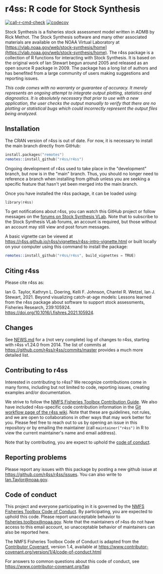 # r4ss: R code for Stock Synthesis

[![call-r-cmd-check](https://github.com/r4ss/r4ss/actions/workflows/call-r-cmd-check.yml/badge.svg)](https://github.com/r4ss/r4ss/actions/workflows/call-r-cmd-check.yml) [![codecov](https://codecov.io/gh/r4ss/r4ss/branch/main/graph/badge.svg)](https://codecov.io/gh/r4ss/r4ss)

Stock Synthesis is a fisheries stock assessment model written in ADMB by Rick Methot. The Stock Synthesis software and many other associated materials are available on the NOAA Virtual Laboratory at [https://vlab.noaa.gov/web/stock-synthesis/home](https://vlab.noaa.gov/web/stock-synthesis/home). The r4ss package is a collection of R functions for interacting with Stock Synthesis. It is based on the original work of Ian Stewart begun around 2005 and released as an open source R package in 2009. The package has a long list of authors and has benefited from a large community of users making suggestions and reporting issues.

*This code comes with no warranty or guarantee of accuracy. It merely represents an ongoing attempt to integrate output plotting, statistics and diagnostics. It is absolutely necessary that prior to use with a new application, the user checks the output manually to verify that there are no plotting or statistical bugs which could incorrectly represent the output files being analyzed.*

## Installation

The CRAN version of r4ss is out of date. For now, it is necessary to install the main branch directly from GitHub:

```S
install.packages("remotes")
remotes::install_github("r4ss/r4ss")
```

Ongoing development of r4ss used to take place in the "development" branch, but now is in the "main" branch. Thus, you should no longer need to reference a branch when installing from github unless you are seeking a specific feature that hasn't yet been merged into the main branch.

Once you have installed the r4ss package, it can be loaded using:

```S
library(r4ss)
```

To get notifications about r4ss, you can watch this GitHub project or follow messages on the [forums on Stock Synthesis VLab](https://vlab.noaa.gov/web/stock-synthesis/public-forums). Note that to subscribe to the Stock Synthesis VLab forums, an account is required, but those without an account may still view and post forum messages.

A basic vignette can be viewed at <https://r4ss.github.io/r4ss/vignettes/r4ss-intro-vignette.html> or built locally on your computer using this command to install the package:

```S
remotes::install_github("r4ss/r4ss", build_vignettes = TRUE)
```

## Citing r4ss

Please cite r4ss as:

Ian G. Taylor, Kathryn L. Doering, Kelli F. Johnson, Chantel R. Wetzel, Ian J. Stewart, 2021. Beyond visualizing catch-at-age models: Lessons learned from the r4ss package about software to support stock assessments, Fisheries Research, 239:105924. <https://doi.org/10.1016/j.fishres.2021.105924>.

## Changes

See [NEWS.md](https://github.com/r4ss/r4ss/blob/master/NEWS.md) for a (not very complete) log of changes to r4ss, starting with r4ss v1.24.0 from 2014. The list of commits at <https://github.com/r4ss/r4ss/commits/master> provides a much more detailed list.

## Contributing to r4ss

Interested in contributing to r4ss? We recognize contributions come in many forms, including but not limited to code, reporting issues, creating examples and/or documentation.

We strive to follow the [NMFS Fisheries Toolbox Contribution Guide](https://github.com/nmfs-fish-tools/Resources/blob/master/CONTRIBUTING.md). We also have included r4ss-specific code contribution information in the [Git workflow page of the r4ss wiki](https://github.com/r4ss/r4ss/wiki/Git-Workflow). Note that these are guidelines, not rules, and we are open to collaborations in other ways that may work better for you. Please feel free to reach out to us by opening an issue in this repository or by emailing the maintainer (call `maintainer("r4ss")` in R to view the current maintainer's name and email address).

Note that by contributing, you are expect to uphold the [code of conduct](#code-of-conduct).

## Reporting problems

Please report any issues with this package by posting a new github issue at <https://github.com/r4ss/r4ss/issues>. You can also write to Ian.Taylor@noaa.gov.

## Code of conduct

This project and everyone participating in it is governed by the [NMFS Fisheries Toolbox Code of Conduct](https://github.com/nmfs-fish-tools/Resources/blob/master/CODE_OF_CONDUCT.md). By participating, you are expected to uphold this code. Please report unacceptable behavior to [fisheries.toolbox@noaa.gov](mailto:fisheries.toolbox@noaa.gov). Note that the maintainers of r4ss do not have access to this email account, so unacceptable behavior of maintainers can also be reported here.

The NMFS Fisheries Toolbox Code of Conduct is adapted from the [Contributor Covenant][homepage], version 1.4,
available at <https://www.contributor-covenant.org/version/1/4/code-of-conduct.html>

[homepage]: <https://www.contributor-covenant.org>

For answers to common questions about this code of conduct, see
<https://www.contributor-covenant.org/faq>
